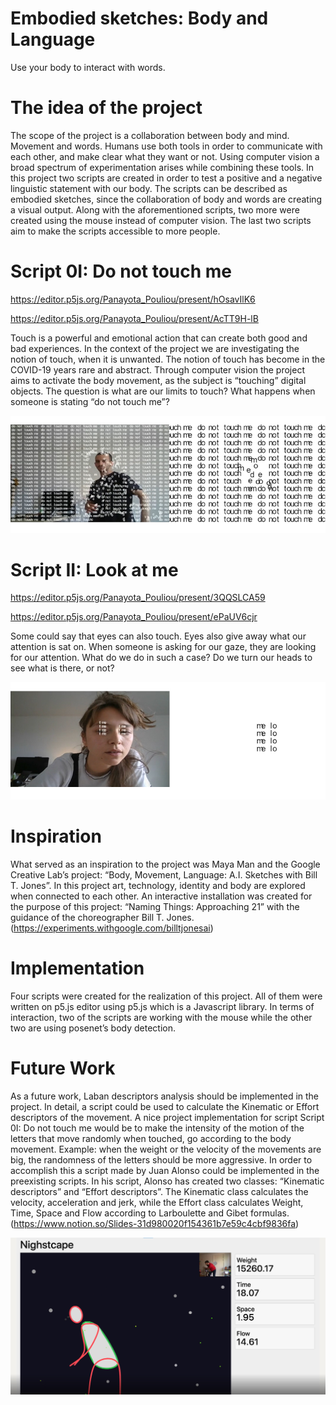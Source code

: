 # Embodied sketches: Body and Language
Use your body to interact with words.

# The idea of the project
The scope of the project is a collaboration between body and mind. Movement and words. Humans use both tools in order to communicate with each other, and make clear what they want or not. Using computer vision a broad spectrum of experimentation arises while combining these tools. In this project two scripts are created in order to test a positive and a negative linguistic statement with our body. The scripts can be described as embodied sketches, since the collaboration of body and words are creating a visual output. Along with the aforementioned scripts, two more were created using the mouse instead of computer vision. The last two scripts aim to make the scripts accessible to more people. 

# Script 0I: Do not touch me
https://editor.p5js.org/Panayota_Pouliou/present/hOsavIlK6 

https://editor.p5js.org/Panayota_Pouliou/present/AcTT9H-lB

Touch is a powerful and emotional action that can create both good and bad experiences. In the context of the project we are investigating the notion of touch, when it is unwanted. The notion of touch has become in the COVID-19 years rare and abstract. Through computer vision the project aims to activate the body movement, as the subject is “touching” digital objects. The question is what are our limits to touch? What happens when someone is stating “do not touch me”?

![](Pictures/dont%20touch.jpg)

# Script II: Look at me
https://editor.p5js.org/Panayota_Pouliou/present/3QQSLCA59

https://editor.p5js.org/Panayota_Pouliou/present/ePaUV6cjr

Some could say that eyes can also touch. Eyes also give away what our attention is sat on. When someone is asking for our gaze, they are looking for our attention. What do we do in such a case? Do we turn our heads to see what is there, or not?

![](Pictures/look%20at%20me.jpg)


# Inspiration
What served as an inspiration to the project was Maya Man and the Google Creative Lab’s project: “Body, Movement, Language: A.I. Sketches with Bill T. Jones”.  In this project art, technology, identity and body are explored when connected to each other. An interactive installation was created for the purpose of this project: “Naming Things: Approaching 21” with the guidance of the choreographer Bill T. Jones. (https://experiments.withgoogle.com/billtjonesai)

# Implementation 
Four scripts were created for the realization of this project. All of them were written on p5.js editor using p5.js which is a Javascript library. In terms of interaction, two of the scripts are working with the mouse while the other two are using posenet’s body detection. 

# Future Work

As a future work, Laban descriptors analysis should be implemented in the project. In detail, a script could be used to calculate the Kinematic or Effort descriptors of the movement. A nice project implementation for script Script 0I: Do not touch me would be to make the intensity of the motion of the letters that move randomly when touched, go according to the body movement. Example: when the weight or the velocity of the movements are big, the randomness of the letters should be more aggressive. 
In order to accomplish this a script made by Juan Alonso could be implemented in the preexisting scripts. In his script, Alonso has created two classes: “Kinematic descriptors” and “Effort descriptors”. The Kinematic class  calculates the velocity, acceleration and jerk, while the Effort class calculates Weight, Time, Space and Flow according to Larboulette and Gibet formulas. (https://www.notion.so/Slides-31d980020f154361b7e59c4cbf9836fa)

![](Pictures/alaonso.jpg)
